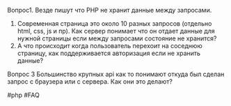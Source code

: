 Вопрос1. 
Везде пишут что PHP не хранит данные между запросами. 
1. Современная страница это около 10 разных запросов (отдельно html, css, js и пр). Как сервер понимает что он отдает данные для нужной страницы если между запросами состояние не хранится?  
2. А что происходит когда пользователь перехоит на соседнюю страницу, как поддерживается авторизация если не хранить данные?

Вoпрос 3 
Бoльшинство крупных api как то понимают откуда был сделан запрос с браузера или с сервера. Как они это делают?


#php #FAQ